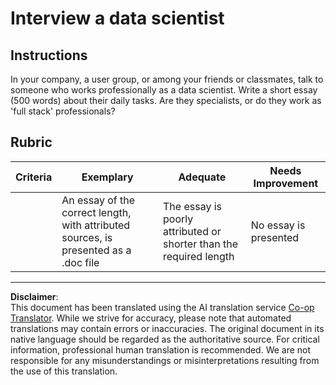 <!--
CO_OP_TRANSLATOR_METADATA:
{
  "original_hash": "70d65aeddc06170bc1aed5b27805f930",
  "translation_date": "2025-09-06T10:54:01+00:00",
  "source_file": "1-Introduction/4-techniques-of-ML/assignment.md",
  "language_code": "en"
}
-->
# Interview a data scientist

## Instructions

In your company, a user group, or among your friends or classmates, talk to someone who works professionally as a data scientist. Write a short essay (500 words) about their daily tasks. Are they specialists, or do they work as 'full stack' professionals?

## Rubric

| Criteria | Exemplary                                                                            | Adequate                                                           | Needs Improvement     |
| -------- | ------------------------------------------------------------------------------------ | ------------------------------------------------------------------ | --------------------- |
|          | An essay of the correct length, with attributed sources, is presented as a .doc file | The essay is poorly attributed or shorter than the required length | No essay is presented |

---

**Disclaimer**:  
This document has been translated using the AI translation service [Co-op Translator](https://github.com/Azure/co-op-translator). While we strive for accuracy, please note that automated translations may contain errors or inaccuracies. The original document in its native language should be regarded as the authoritative source. For critical information, professional human translation is recommended. We are not responsible for any misunderstandings or misinterpretations resulting from the use of this translation.